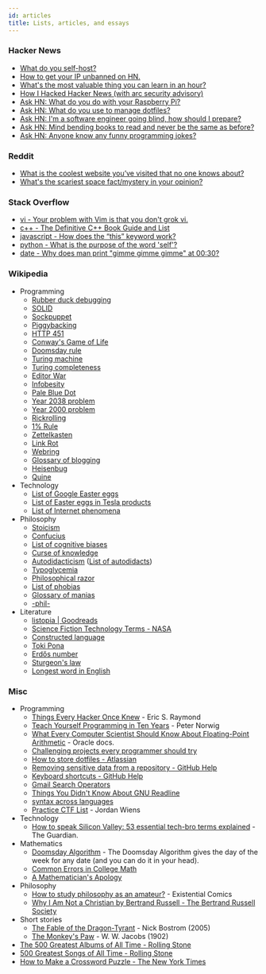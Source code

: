 ```yaml
---
id: articles
title: Lists, articles, and essays
---
```


### Hacker News

- [What do you self-host?](https://news.ycombinator.com/item?id=21235957)
- [How to get your IP unbanned on HN.](https://news.ycombinator.com/item?id=4761102)
- [What's the most valuable thing you can learn in an hour?](https://news.ycombinator.com/item?id=21581361)
- [How I Hacked Hacker News (with arc security advisory)](https://news.ycombinator.com/item?id=639976)
- [Ask HN: What do you do with your Raspberry Pi?](https://news.ycombinator.com/item?id=20264911)
- [Ask HN: What do you use to manage dotfiles?](https://news.ycombinator.com/item?id=11070797)
- [Ask HN: I'm a software engineer going blind, how should I prepare?](https://news.ycombinator.com/item?id=22918980)
- [Ask HN: Mind bending books to read and never be the same as before?](https://news.ycombinator.com/item?id=23151144)
- [Ask HN: Anyone know any funny programming jokes?](https://news.ycombinator.com/item?id=25850739)

### Reddit

- [What is the coolest website you’ve visited that no one knows about?](https://old.reddit.com/r/AskReddit/comments/f937om/what_is_the_coolest_website_youve_visited_that_no/)
- [What's the scariest space fact/mystery in your opinion?](https://old.reddit.com/r/AskReddit/comments/h0ijze/whats_the_scariest_space_factmystery_in_your/)

### Stack Overflow

- [vi - Your problem with Vim is that you don't grok vi.](https://stackoverflow.com/a/1220118)
- [c++ - The Definitive C++ Book Guide and List](https://stackoverflow.com/questions/388242/the-definitive-c-book-guide-and-list)
- [javascript - How does the “this” keyword work?](https://stackoverflow.com/questions/3127429/how-does-the-this-keyword-work)
- [python - What is the purpose of the word 'self'?](https://stackoverflow.com/questions/2709821/what-is-the-purpose-of-the-word-self)
- [date - Why does man print "gimme gimme gimme" at 00:30?](https://unix.stackexchange.com/questions/405783/why-does-man-print-gimme-gimme-gimme-at-0030)

### Wikipedia

- Programming
  - [Rubber duck debugging](https://en.wikipedia.org/wiki/Rubber_duck_debugging)
  - [SOLID](https://en.wikipedia.org/wiki/SOLID)
  - [Sockpuppet](<https://en.wikipedia.org/wiki/Sockpuppet_(Internet)>)
  - [Piggybacking](<https://en.wikipedia.org/wiki/Piggybacking_(Internet_access)>)
  - [HTTP 451](https://en.wikipedia.org/wiki/HTTP_451)
  - [Conway's Game of Life](https://en.wikipedia.org/wiki/Conway's_Game_of_Life)
  - [Doomsday rule](https://en.wikipedia.org/wiki/Doomsday_rule)
  - [Turing machine](https://en.wikipedia.org/wiki/Turing_machine)
  - [Turing completeness](https://en.wikipedia.org/wiki/Turing_completeness)
  - [Editor War](https://en.wikipedia.org/wiki/Editor_war)
  - [Infobesity](https://en.wikipedia.org/wiki/Information_overload)
  - [Pale Blue Dot](https://en.wikipedia.org/wiki/Pale_Blue_Dot)
  - [Year 2038 problem](https://en.wikipedia.org/wiki/Year_2038_problem)
  - [Year 2000 problem](https://en.wikipedia.org/wiki/Year_2000_problem)
  - [Rickrolling](https://en.wikipedia.org/wiki/Rickrolling)
  - [1% Rule](<https://en.wikipedia.org/wiki/1%25_rule_(Internet_culture)>)
  - [Zettelkasten](https://en.wikipedia.org/wiki/Zettelkasten)
  - [Link Rot](https://en.wikipedia.org/wiki/Link_rot)
  - [Webring](https://en.wikipedia.org/wiki/Webring)
  - [Glossary of blogging](https://en.wikipedia.org/wiki/Glossary_of_blogging)
  - [Heisenbug](https://en.wikipedia.org/wiki/Heisenbug)
  - [Quine](<https://en.wikipedia.org/wiki/Quine_(computing)>)
- Technology
  - [List of Google Easter eggs](https://en.wikipedia.org/wiki/List_of_Google_Easter_eggs)
  - [List of Easter eggs in Tesla products](https://en.wikipedia.org/wiki/List_of_Easter_eggs_in_Tesla_products)
  - [List of Internet phenomena](https://en.wikipedia.org/wiki/List_of_Internet_phenomena)
- Philosophy
  - [Stoicism](https://en.wikipedia.org/wiki/Stoicism)
  - [Confucius](https://en.wikipedia.org/wiki/Confucius)
  - [List of cognitive biases](https://en.wikipedia.org/wiki/List_of_cognitive_biases)
  - [Curse of knowledge](https://en.wikipedia.org/wiki/Curse_of_knowledge)
  - [Autodidacticism](https://en.wikipedia.org/wiki/Autodidacticism) ([List of autodidacts](https://en.wikipedia.org/wiki/List_of_autodidacts))
  - [Typoglycemia](https://en.wikipedia.org/wiki/Typoglycemia)
  - [Philosophical razor](https://en.wikipedia.org/wiki/Philosophical_razor)
  - [List of phobias](https://en.wikipedia.org/wiki/List_of_phobias)
  - [Glossary of manias](https://en.wikipedia.org/wiki/Glossary_of_manias)
  - [-phil-](https://en.wikipedia.org/wiki/-phil-)
- Literature
  - [listopia | Goodreads](https://www.goodreads.com/list)
  - [Science Fiction Technology Terms - NASA](https://er.jsc.nasa.gov/seh/SFTerms.html)
  - [Constructed language](https://en.wikipedia.org/wiki/Constructed_language)
  - [Toki Pona](https://en.wikipedia.org/wiki/Toki_Pona)
  - [Erdős number](https://en.wikipedia.org/wiki/Erd%C5%91s_number)
  - [Sturgeon's law](https://en.wikipedia.org/wiki/Sturgeon's_law)
  - [Longest word in English](https://en.wikipedia.org/wiki/Longest_word_in_English)

### Misc

- Programming
  - [Things Every Hacker Once Knew](http://www.catb.org/esr/faqs/things-every-hacker-once-knew/) - Eric S. Raymond
  - [Teach Yourself Programming in Ten Years](http://www.norvig.com/21-days.html) - Peter Norwig
  - [What Every Computer Scientist Should Know About Floating-Point Arithmetic](https://docs.oracle.com/cd/E19957-01/806-3568/ncg_goldberg.html) - Oracle docs.
  - [Challenging projects every programmer should try](https://web.eecs.utk.edu/~azh/blog/challengingprojects.html)
  - [How to store dotfiles - Atlassian](https://www.atlassian.com/git/tutorials/dotfiles)
  - [Removing sensitive data from a repository - GitHub Help](https://help.github.com/en/articles/removing-sensitive-data-from-a-repository)
  - [Keyboard shortcuts - GitHub Help](https://docs.github.com/en/get-started/using-github/keyboard-shortcuts)
  - [Gmail Search Operators](https://support.google.com/mail/answer/7190)
  - [Things You Didn't Know About GNU Readline](https://twobithistory.org/2019/08/22/readline.html)
  - [syntax across languages](http://rigaux.org/language-study/syntax-across-languages.html)
  - [Practice CTF List](http://captf.com/practice-ctf/) - Jordan Wiens
- Technology
  - [How to speak Silicon Valley: 53 essential tech-bro terms explained](https://www.theguardian.com/us-news/2019/jun/26/how-to-speak-silicon-valley-decoding-tech-bros-from-microdosing-to-privacy) - The Guardian.
- Mathematics
  - [Doomsday Algorithm](http://rudy.ca/doomsday.html) - The Doomsday Algorithm gives the day of the week for any date (and you can do it in your head).
  - [Common Errors in College Math](https://math.vanderbilt.edu/schectex/commerrs/)
  - [A Mathematician's Apology](https://en.wikipedia.org/wiki/A_Mathematician%27s_Apology)
- Philosophy
  - [How to study philosophy as an amateur?](http://existentialcomics.com/blog) - Existential Comics
  - [Why I Am Not a Christian by Bertrand Russell - The Bertrand Russell Society](https://users.drew.edu/~jlenz/whynot.html)
- Short stories
  - [The Fable of the Dragon-Tyrant](https://www.nickbostrom.com/fable/dragon.html) - Nick Bostrom (2005)
  - [The Monkey's Paw](https://en.wikipedia.org/wiki/The_Monkey%27s_Paw) - W. W. Jacobs (1902)
- [The 500 Greatest Albums of All Time - Rolling Stone](https://www.rollingstone.com/music/music-lists/best-albums-of-all-time-1062063/)
- [500 Greatest Songs of All Time - Rolling Stone](https://www.rollingstone.com/music/music-lists/500-greatest-songs-of-all-time-151127/)
- [How to Make a Crossword Puzzle - The New York Times](https://www.nytimes.com/2018/09/14/crosswords/how-to-make-a-crossword-puzzle-the-series.html)
